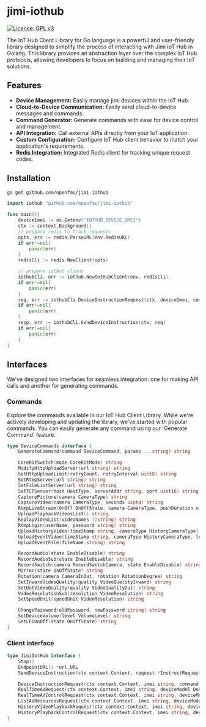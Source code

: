 # jimi-iothub
[![License: GPL v3](https://img.shields.io/badge/License-GPLv3-blue.svg)](https://www.gnu.org/licenses/gpl-3.0)

The IoT Hub Client Library for Go language is a powerful and user-friendly library designed to simplify the process of interacting with Jimi IoT Hub in Golang. This library provides an abstraction layer over the complex IoT Hub protocols, allowing developers to focus on building and managing their IoT solutions.

## Features
- **Device Management:** Easily manage jimi devices within the IoT Hub.
- **Cloud-to-Device Communication:** Easily send cloud-to-device messages and commands.
- **Command Generator:** Generate commands with ease for device control and management.
- **API Integration:** Call external APIs directly from your IoT application.
- **Custom Configuration:** Configure IoT Hub client behavior to match your application's requirements.
- **Redis Integration:** Integrated Redis client for tracking unique request codes.

## Installation
```bash
go get github.com/openfms/jimi-iothub
```
```go
import iothub "github.com/openfms/jimi-iothub"

func main(){
    deviceImei := os.Getenv("IOTHUB_DEVICE_IMEI")
    ctx := context.Background()
    // prepare redis to track requests
	opts, err := redis.ParseURL(env.RedisURL)
	if err!=nil{
        panic(err)
    }
	redisCli := redis.NewClient(opts) 

    // prepare iothub client
	iothubCli, err := iothub.NewIotHubClient(env, redisCli)
	if err!=nil{
        panic(err)
    }
	req, err := iothubCli.DeviceInstructionRequest(ctx, deviceImei, commands.GenerateCommand(commands.STATUS))
	if err!=nil{
        panic(err)
    }
	resp, err := iothubCli.SendDeviceInstruction(ctx, req)
    if err!=nil{
        panic(err)
    }
}
```
## Interfaces
We've designed two interfaces for seamless integration: one for making API calls and another for generating commands.

### Commands
Explore the commands available in our IoT Hub Client Library. While we're actively developing and updating the library, we've started with popular commands. You can easily generate any command using our 'Generate Command' feature. 

```Go
type DeviceCommands interface {
	GenerateCommand(command DeviceCommand, params ...string) string

	CoreKitSwitch(mode CoreKitMode) string
	ModifyHttpUploadServer(url string) string
	SetHttpUploadLimit(retryCount, retryInterval uint8) string
	SetRtmpServer(url string) string
	SetFileListServer(url string) string
	SetTCPServer(host HostType, serverAddr string, port uint16) string
	CapturePicture(camera CameraType) string
	CaptureVideo(camera CameraType, seconds uint8) string
	RtmpLiveStream(OnOff OnOffState, camera CameraType, pushDuration uint8) string
	UploadPlaybackVideosList() string
	ReplayVideoList(videoNames []string) string
	RtmpLogin(userName, password string) string
	UploadHistoryVideo(timeStamp string, cameraType HistoryCameraType) string
	UploadEventVideo(timeStamp string, cameraType HistoryCameraType, lengthSecond uint8) string
	UploadEventFile(fileName string) string

	RecordAudio(state EnableDisable) string
	RecordAudioSub(state EnableDisable) string
	RecordSwitch(camera RecordSwitchCamera, state EnableDisable) string
	Mirror(state OnOffState) string
	Rotation(camera CameraInOut, rotation RotationDegree) string
	SetInwardVideoQuality(quality VideoQualityInward) string
	SetOutVideoQuality(quality VideoQualityOut) string
	VideoResolutionSub(resolution VideoResolution) string
	SetSpeedUnit(speedUnit VideoResolution) string

	ChangePassword(oldPassword, newPassword string) string
	SetDeviceVolume(level VolumeLevel) string
	SetLEDOnOff(state OnOffState) string
}
```

### Client interface

```Go
type JimiIotHub interface {
	Stop()
	EndpointURL() *url.URL
	SendDeviceInstruction(ctx context.Context, request *InstructRequest) (*Response, error)

	DeviceInstructionRequest(ctx context.Context, imei string, command string) (*InstructRequest, error)
	RealTimeAVRequest(ctx context.Context, imei string, deviceModel DeviceModel, cmdContent *RealTimeCmdContent) (*InstructRequest, error)
	RealTimeAVControlRequest(ctx context.Context, imei string, deviceModel DeviceModel, cmdContent *RealTimeControlCmdContent) (*InstructRequest, error)
	ListAVResourcesRequest(ctx context.Context, imei string, deviceModel DeviceModel, cmdContent *AVResourceListCmdContent) (*InstructRequest, error)
	HistoryVideoPlaybackRequest(ctx context.Context, imei string, deviceModel DeviceModel, cmdContent *PlaybackCmdContent) (*InstructRequest, error)
	HistoryPlaybackControlRequest(ctx context.Context, imei string, deviceModel DeviceModel, cmdContent *PlaybackControlCmdContent) (*InstructRequest, error)
}

```